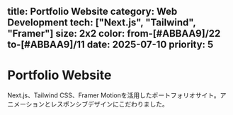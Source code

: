 title: Portfolio Website
category: Web Development
tech: ["Next.js", "Tailwind", "Framer"]
size: 2x2
color: from-[#ABBAA9]/22 to-[#ABBAA9]/11
date: 2025-07-10
priority: 5
---
# Portfolio Website

Next.js、Tailwind CSS、Framer Motionを活用したポートフォリオサイト。アニメーションとレスポンシブデザインにこだわりました。
